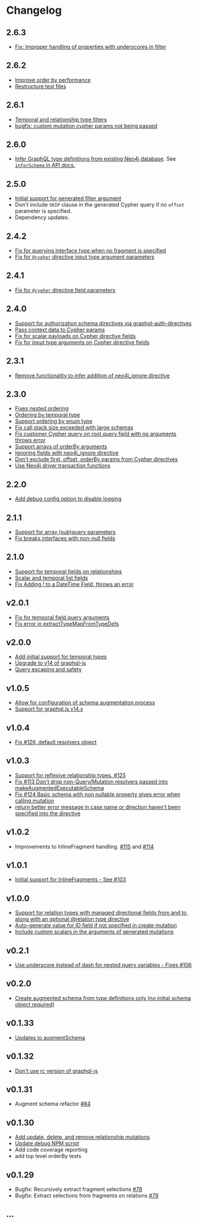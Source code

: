 # Changelog

## 2.6.3

- [Fix: Improper handling of properties with underscores in filter](https://github.com/neo4j-graphql/neo4j-graphql-js/pull/264)

## 2.6.2

- [Improve order by performance](https://github.com/neo4j-graphql/neo4j-graphql-js/pull/247)
- [Restructure test files](https://github.com/neo4j-graphql/neo4j-graphql-js/pull/253)

## 2.6.1

- [Temporal and relationship type filters](https://github.com/neo4j-graphql/neo4j-graphql-js/pull/245)
- [bugfix: custom mutation cypher params not being passed](https://github.com/neo4j-graphql/neo4j-graphql-js/pull/246)

## 2.6.0

- [Infer GraphQL type definitions from existing Neo4j database](https://github.com/neo4j-graphql/neo4j-graphql-js/pull/223). See [`inferSchema` in API docs.](https://grandstack.io/docs/neo4j-graphql-js-api.html#inferschemadriver-options-promise)

## 2.5.0

- [Initial support for generated filter argument](https://github.com/neo4j-graphql/neo4j-graphql-js/pull/228)
- Don't include `SKIP` clause in the generated Cypher query if no `offset` parameter is specified.
- Dependency updates.

## 2.4.2

- [Fix for querying interface type when no fragment is specified](https://github.com/neo4j-graphql/neo4j-graphql-js/pull/210)
- [Fix for `@cypher` directive input type argument parameters](https://github.com/neo4j-graphql/neo4j-graphql-js/pull/213)

## 2.4.1

- [Fix for `@cypher` directive field parameters](https://github.com/neo4j-graphql/neo4j-graphql-js/pull/207)

## 2.4.0

- [Support for authorization schema directives via graphql-auth-directives](https://www.npmjs.com/package/graphql-auth-directives)
- [Pass context data to Cypher params](https://github.com/neo4j-graphql/neo4j-graphql-js/issues/187)
- [Fix for scalar payloads on Cypher directive fields](https://github.com/neo4j-graphql/neo4j-graphql-js/issues/145)
- [Fix for input type arguments on Cypher directive fields](https://github.com/neo4j-graphql/neo4j-graphql-js/issues/192)

## 2.3.1

- [Remove functionality to infer addition of neo4j_ignore directive](https://github.com/neo4j-graphql/neo4j-graphql-js/commit/4d3ef38a5756ef14bec1cdbbfb5ecb7b6455d4c6)

## 2.3.0

- [Fixes nested ordering](https://github.com/neo4j-graphql/neo4j-graphql-js/issues/47)
- [Ordering by temporal type](https://github.com/neo4j-graphql/neo4j-graphql-js/issues/162)
- [Support ordering by enum type](https://github.com/neo4j-graphql/neo4j-graphql-js/issues/168)
- [Fix call stack size exceeded with large schemas](https://github.com/neo4j-graphql/neo4j-graphql-js/issues/172)
- [Fix customer Cypher query on root query field with no arguments throws error](https://github.com/neo4j-graphql/neo4j-graphql-js/issues/177)
- [Support arrays of orderBy arguments](https://github.com/neo4j-graphql/neo4j-graphql-js/pull/184)
- [Ignoring fields with neo4j_ignore directive](https://github.com/neo4j-graphql/neo4j-graphql-js/pull/183)
- [Don't exclude first, offset, orderBy params from Cypher directives](https://github.com/neo4j-graphql/neo4j-graphql-js/issues/58)
- [Use Neo4j driver transaction functions](https://github.com/neo4j-graphql/neo4j-graphql-js/commit/1fbc747ec090e538f61f192f77749eb7f1aa878a)

## 2.2.0

- [Add debug config option to disable logging](https://github.com/neo4j-graphql/neo4j-graphql-js/pull/170)

## 2.1.1

- [Support for array (sub)query parameters](https://github.com/neo4j-graphql/neo4j-graphql-js/pull/163)
- [Fix breaks interfaces with non-null fields](https://github.com/neo4j-graphql/neo4j-graphql-js/pull/167)

## 2.1.0

- [Support for temporal fields on relationships](https://github.com/neo4j-graphql/neo4j-graphql-js/pull/161)
- [Scalar and temporal list fields](https://github.com/neo4j-graphql/neo4j-graphql-js/pull/161)
- [Fix Adding ! to a DateTime Field, throws an error](https://github.com/neo4j-graphql/neo4j-graphql-js/issues/158)

## v2.0.1

- [Fix for temporal field query arguments](https://github.com/neo4j-graphql/neo4j-graphql-js/pull/155)
- [Fix error in extractTypeMapFromTypeDefs](https://github.com/neo4j-graphql/neo4j-graphql-js/pull/154)

## v2.0.0

- [Add initial support for temporal types](https://github.com/neo4j-graphql/neo4j-graphql-js/pull/151)
- [Upgrade to v14 of graphql-js](https://github.com/neo4j-graphql/neo4j-graphql-js/commit/862553a852e9f0eecef1d1264d9ab0ed49544dba)
- [Query escaping and safety](https://github.com/neo4j-graphql/neo4j-graphql-js/pull/146)

## v1.0.5

- [Allow for configuration of schema augmentation process](https://github.com/neo4j-graphql/neo4j-graphql-js/pull/131)
- [Support for graphql.js v14.x](https://github.com/neo4j-graphql/neo4j-graphql-js/pull/129)

## v1.0.4

- [Fix #126, default resolvers object](https://github.com/neo4j-graphql/neo4j-graphql-js/pull/127)

## v1.0.3

- [Support for reflexive relationship types. #125](https://github.com/neo4j-graphql/neo4j-graphql-js/pull/125)
- [Fix #113 Don't drop non-Query/Mutation resolvers passed into makeAugmentedExecutableSchema](https://github.com/neo4j-graphql/neo4j-graphql-js/issues/113)
- [Fix #124 Basic schema with non nullable property gives error when calling mutation](https://github.com/neo4j-graphql/neo4j-graphql-js/issues/124)
- [return better error message in case name or direction haven't been specified into the directive](https://github.com/neo4j-graphql/neo4j-graphql-js/commit/63f66acfd989972c0ed2fc8797579b468cd3dab8)

## v1.0.2

- Improvements to InlineFragment handling. [#115](https://github.com/neo4j-graphql/neo4j-graphql-js/pull/115) and [#114](https://github.com/neo4j-graphql/neo4j-graphql-js/pull/114)

## v1.0.1

- [Initial support for InlineFragments - See #103](https://github.com/neo4j-graphql/neo4j-graphql-js/issues/103)

## v1.0.0

- [Support for relation types with managed directional fields from and to, along with an optional @relation type directive](https://github.com/neo4j-graphql/neo4j-graphql-js/pull/108)
- [Auto-generate value for ID field if not specified in create mutation](https://github.com/neo4j-graphql/neo4j-graphql-js/pull/111)
- [Include custom scalars in the arguments of generated mutations](https://github.com/neo4j-graphql/neo4j-graphql-js/pull/111)

## v0.2.1

- [Use underscore instead of dash for nested query variables - Fixes #106](https://github.com/neo4j-graphql/neo4j-graphql-js/pull/107)

## v0.2.0

- [Create augmented schema from type definitions only (no initial schema object required)](https://github.com/neo4j-graphql/neo4j-graphql-js/pull/99)

## v0.1.33

- [Updates to augmentSchema](https://github.com/neo4j-graphql/neo4j-graphql-js/pull/94)

## v0.1.32

- [Don't use rc version of graphql-js](https://github.com/neo4j-graphql/neo4j-graphql-js/commit/b8a0a7f6a7698ac4c83690ed8950bca892d11c93)

## v0.1.31

- Augment schema refactor [#84](https://github.com/neo4j-graphql/neo4j-graphql-js/pull/84)

## v0.1.30

- [Add update, delete, and remove relationship mutations](https://github.com/neo4j-graphql/neo4j-graphql-js/commit/e3d297fb739577172c0dac067ca3d08acbcafa2e)
- [Update debug NPM script](https://github.com/neo4j-graphql/neo4j-graphql-js/commit/a0dee6ad88242e89d1a93899440a1d75ef500659)
- Add code coverage reporting
- add top level orderBy tests

## v0.1.29

- Bugfix: Recursively extract fragment selections [#78](https://github.com/neo4j-graphql/neo4j-graphql-js/pull/78)
- Bugfix: Extract selections from fragments on relations [#79](https://github.com/neo4j-graphql/neo4j-graphql-js/pull/79)

## ...
